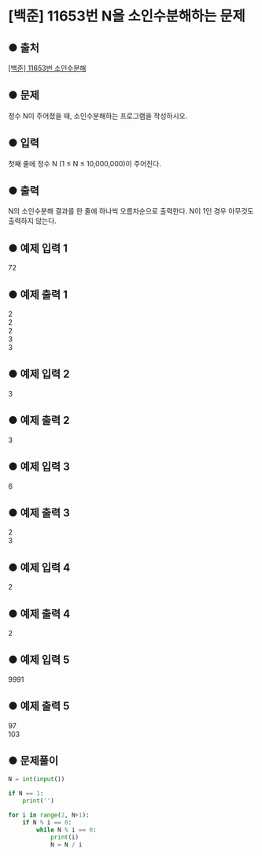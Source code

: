 # [백준] 11653번 N을 소인수분해하는 문제
## ● 출처
[[백준] 11653번 소인수분해](https://www.acmicpc.net/problem/11653)  

## ● 문제
정수 N이 주어졌을 때, 소인수분해하는 프로그램을 작성하시오.

## ● 입력
첫째 줄에 정수 N (1 ≤ N ≤ 10,000,000)이 주어진다.

## ● 출력
N의 소인수분해 결과를 한 줄에 하나씩 오름차순으로 출력한다. N이 1인 경우 아무것도 출력하지 않는다.

## ● 예제 입력 1
72

## ● 예제 출력 1
2  
2  
2  
3  
3  

## ● 예제 입력 2
3

## ● 예제 출력 2
3

## ● 예제 입력 3
6

## ● 예제 출력 3
2  
3

## ● 예제 입력 4
2

## ● 예제 출력 4
2

## ● 예제 입력 5
9991

## ● 예제 출력 5
97  
103

## ● 문제풀이
```python
N = int(input())

if N == 1:
    print('')

for i in range(2, N+1):
    if N % i == 0:
        while N % i == 0:
            print(i)
            N = N / i
```
